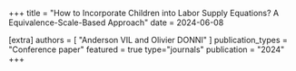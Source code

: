
+++
title = "How to Incorporate Children into Labor Supply Equations? A Equivalence-Scale-Based Approach"
date = 2024-06-08

[extra]
authors = [ "Anderson VIL and Olivier DONNI" ]
publication_types = "Conference paper"
featured = true
type="journals"
publication = "2024"
+++



